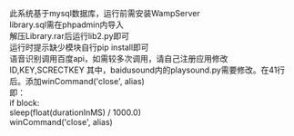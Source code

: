 此系统基于mysql数据库，运行前需安装WampServer  
library.sql需在phpadmin内导入  
解压Library.rar后运行lib2.py即可  
运行时提示缺少模块自行pip install即可  
语音识别调用百度api，如需较多次调用，请自己注册应用修改ID,KEY,SCRECTKEY
其中，baidusound内的playsound.py需要修改。在41行后。添加winCommand('close', alias)  
即：  
if block:  
     sleep(float(durationInMS) / 1000.0)  
     winCommand('close', alias)  
  
